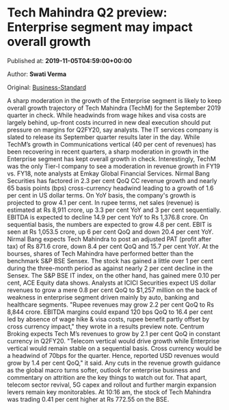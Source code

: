 
# Tech Mahindra Q2 preview: Enterprise segment may impact overall growth

Published at: **2019-11-05T04:59:00+00:00**

Author: **Swati Verma**

Original: [Business-Standard](https://www.business-standard.com/article/markets/tech-mahindra-q2-preview-enterprise-segment-may-impact-overall-growth-119110500291_1.html)

A sharp moderation in the growth of the Enterprise segment is likely to keep overall growth trajectory of Tech Mahindra (TechM) for the September 2019 quarter in check. While headwinds from wage hikes and visa costs are largely behind, up-front costs incurred in new deal execution should put pressure on margins for Q2FY20, say analysts. The IT services company is slated to release its September quarter results later in the day.
While TechM’s growth in Communications vertical (40 per cent of revenues) has been recovering in recent quarters, a sharp moderation in growth in the Enterprise segment has kept overall growth in check. Interestingly, TechM was the only Tier-I company to see a moderation in revenue growth in FY19 vs. FY18, note analysts at Emkay Global Financial Services.
Nirmal Bang Securities has factored in 2.3 per cent QoQ CC revenue growth and nearly 65 basis points (bps) cross-currency headwind leading to a growth of 1.6 per cent in US dollar terms. On YoY basis, the company's growth is projected to grow 4.1 per cent. In rupee terms, net sales (revenue) is estimated at Rs 8,911 crore, up 3.3 per cent YoY and 3 per cent sequentially.
EBITDA is expected to decline 14.9 per cent YoY to Rs 1,376.8 crore. On sequential basis, the numbers are expected to grow 4.8 per cent. EBIT is seen at Rs 1,053.5 crore, up 6 per cent QoQ and down 20.4 per cent YoY. Nirmal Bang expects Tech Mahindra to post an adjusted PAT (profit after tax) of Rs 871.6 crore, down 8.4 per cent QoQ and 15.7 per cent YoY.
At the bourses, shares of Tech Mahindra have performed better than the benchmark S&P BSE Sensex. The stock has gained a little over 1 per cent during the three-month period as against nearly 2 per cent decline in the Sensex. The S&P BSE IT index, on the other hand, has gained mere 0.10 per cent, ACE Equity data shows.
Analysts at ICICI Securities expect US dollar revenues to grow a mere 0.8 per cent QoQ to $1,257 million on the back of weakness in enterprise segment driven mainly by auto, banking and healthcare segments. "Rupee revenues may grow 2.2 per cent QoQ to Rs 8,844 crore. EBITDA margins could expand 120 bps QoQ to 16.4 per cent led by absence of wage hike & visa costs, rupee benefit partly offset by cross currency impact," they wrote in a results preview note.
Centrum Broking expects Tech M’s revenues to grow by 2.1 per cent QoQ in constant currency in Q2FY20. "Telecom vertical would drive growth while Enterprise vertical would remain stable on a sequential basis. Cross currency would be a headwind of 70bps for the quarter. Hence, reported USD revenues would grow by 1.4 per cent QoQ," it said.
Any cuts in the revenue growth guidance as the global macro turns softer, outlook for enterprise business and commentary on attrition are the key things to watch out for. That apart, telecom sector revival, 5G capex and rollout and further margin expansion levers remain key monitorables.
At 10:16 am, the stock of Tech Mahindra was trading 0.41 per cent higher at Rs 772.55 on the BSE.
